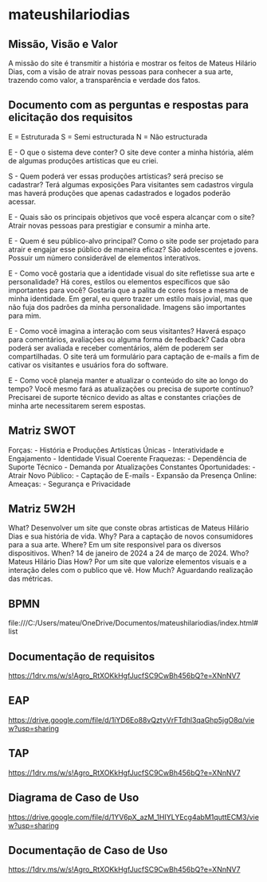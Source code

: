 # mateushilariodias

## Missão, Visão e Valor
A missão do site é transmitir a história e mostrar os feitos de Mateus Hilário Dias, com a visão de atrair novas pessoas para conhecer a sua arte, trazendo como valor, a transparência e verdade dos fatos.

## Documento com as perguntas e respostas para elicitação dos requisitos
E = Estruturada
S = Semi estructurada
N = Não estructurada

E - O que o sistema deve conter?
    O site deve conter a minha história, além de algumas produções artísticas que eu criei.

S - Quem poderá ver essas produções artísticas? será preciso se cadastrar?
    Terá algumas exposições Para visitantes sem cadastros virgula mas haverá produções que apenas cadastrados e logados poderão acessar.

E - Quais são os principais objetivos que você espera alcançar com o site?
    Atrair novas pessoas para prestigiar e consumir a minha arte.

E - Quem é seu público-alvo principal? Como o site pode ser projetado para atrair e engajar esse público de maneira eficaz?
    São adolescentes e jovens. Possuir um número considerável de elementos interativos.

E - Como você gostaria que a identidade visual do site refletisse sua arte e personalidade? Há cores, estilos ou elementos específicos que são importantes para você?
    Gostaria que a palita de cores fosse a mesma de minha identidade. Em geral, eu quero trazer um estilo mais jovial, mas que não fuja dos padrões da minha personalidade. Imagens são importantes para mim.

E - Como você imagina a interação com seus visitantes? Haverá espaço para comentários, avaliações ou alguma forma de feedback?
    Cada obra poderá ser avaliada e receber comentários, além de poderem ser compartilhadas. O site terá um formulário para captação de e-mails a fim de cativar os visitantes e usuários fora do software.

E - Como você planeja manter e atualizar o conteúdo do site ao longo do tempo? Você mesmo fará as atualizações ou precisa de suporte contínuo?
    Precisarei de suporte técnico devido as altas e constantes criações de minha arte necessitarem serem espostas.

## Matriz SWOT
Forças:
    - História e Produções Artísticas Únicas
    - Interatividade e Engajamento
    - Identidade Visual Coerente
Fraquezas:
    - Dependência de Suporte Técnico
    - Demanda por Atualizações Constantes
Oportunidades:
    - Atrair Novo Público:
    - Captação de E-mails
    - Expansão da Presença Online:
Ameaças:
    - Segurança e Privacidade

## Matriz 5W2H
What?
    Desenvolver um site que conste obras artisticas de Mateus Hilário Dias e sua história de vida.
Why?
    Para a captação de novos consumidores para a sua arte.
Where?
    Em um site responsivel para os diversos dispositivos.
When?
    14 de janeiro de 2024 a 24 de março de 2024.
Who?
    Mateus Hilário Dias
How?
    Por um site que valorize elementos visuais e a interação deles com o publico que vê.
How Much?
    Aguardando realização das métricas.

## BPMN
file:///C:/Users/mateu/OneDrive/Documentos/mateushilariodias/index.html#list

## Documentação de requisitos
https://1drv.ms/w/s!Agro_RtXOKkHgfJucfSC9CwBh456bQ?e=XNnNV7

## EAP
https://drive.google.com/file/d/1iYD6Eo88vQztyVrFTdhl3qaGhp5jgO8q/view?usp=sharing

## TAP
https://1drv.ms/w/s!Agro_RtXOKkHgfJucfSC9CwBh456bQ?e=XNnNV7

## Diagrama de Caso de Uso
https://drive.google.com/file/d/1YV6pX_azM_1HIYLYEcg4abM1quttECM3/view?usp=sharing

## Documentação de Caso de Uso
https://1drv.ms/w/s!Agro_RtXOKkHgfJucfSC9CwBh456bQ?e=XNnNV7

<!-- 
- 
- Diagrama de atividade (3)
- Diagrama de máquina de estado (3)
- Diagrama de sequencia (3)
- Diagrama de Classe
- Prototipação de telas (5)
- Matriz de rastreabilidade (Requisitos x Regra de Negócio) +  (Requisitos x Caso de Uso)
- Documentação de portabilidade
- Métricas -- custo do projeto (baseado no MER/ou/DER/ou/Diagrama de classe)
- Proposta comercial -->